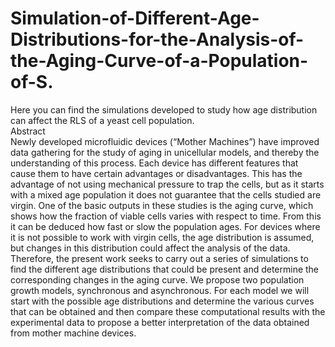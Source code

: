 # Simulation-of-Different-Age-Distributions-for-the-Analysis-of-the-Aging-Curve-of-a-Population-of-S.
Here you can find the simulations developed to study how age distribution can affect the RLS of a yeast cell population. \
Abstract \
Newly developed microfluidic devices (“Mother Machines”) have improved data gathering for the study of aging in unicellular models, and thereby the understanding of this process. Each device has different features that cause them to have certain advantages or disadvantages. This has the advantage of not using mechanical pressure to trap the cells, but as it starts with a mixed age population it does not guarantee that the cells studied are virgin. One of the basic outputs in these studies is the aging curve, which shows how the fraction of viable cells varies with respect to time. From this it can be deduced how fast or slow the population ages. For devices where it is not possible to work with virgin cells, the age distribution is assumed, but changes in this distribution could affect the analysis of the data. Therefore, the present work seeks to carry out a series of simulations to find the different age distributions that could be present and determine the corresponding changes in the aging curve. We propose two population growth models, synchronous and asynchronous. For each model we will start with the possible age distributions and determine the various curves that can be obtained and then compare these computational results with the experimental data to propose a better interpretation of the data obtained from mother machine devices.
